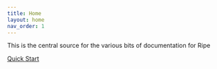 ```yaml
---
title: Home
layout: home
nav_order: 1
---
```


This is the central source for the various bits of documentation for Ripe

[Quick Start](/getting-started/quickstart)
